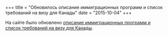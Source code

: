 +++
title = "Обновилось описание иммиграционных программ и список требований на визу для Канады"
date = "2015-10-04"
+++

На сайте было обновлено [описание иммиграционных программ и список требований на визу для Канады](/countries/canada).
